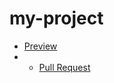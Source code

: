 # my-project
- [Preview](https://github.com/ovynarchuk/my-project1)
- - [Pull Request](https://github.com/ovynarchuk/my-project1/pull/1/files)
